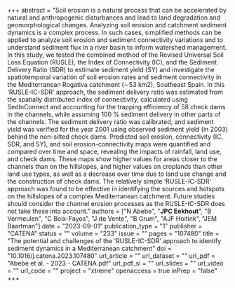+++
abstract = "Soil erosion is a natural process that can be accelerated by natural and anthropogenic disturbances and lead to land degradation and geomorphological changes. Analyzing soil erosion and catchment sediment dynamics is a complex process. In such cases, simplified methods can be applied to analyze soil erosion and sediment connectivity variations and to understand sediment flux in a river basin to inform watershed management. In this study, we tested the combined method of the Revised Universal Soil Loss Equation (RUSLE), the Index of Connectivity (IC), and the Sediment Delivery Ratio (SDR) to estimate sediment yield (SY) and investigate the spatiotemporal variation of soil erosion rates and sediment connectivity in the Mediterranean Rogativa catchment (∼53 km2), Southeast Spain. In this ‘RUSLE-IC-SDR’ approach, the sediment delivery ratio was estimated from the spatially distributed index of connectivity, calculated using SedInConnect and accounting for the trapping efficiency of 58 check dams in the channels, while assuming 100 % sediment delivery in other parts of the channels. The sediment delivery ratio was calibrated, and sediment yield was verified for the year 2001 using observed sediment yield (in 2003) behind the non-silted check dams. Predicted soil erosion, connectivity (IC, SDR, and SY), and soil erosion-connectivity maps were quantified and compared over time and space, revealing the impacts of rainfall, land use, and check dams. These maps show higher values for areas closer to the channels than on the hillslopes, and higher values on croplands than other land use types, as well as a decrease over time due to land use change and the construction of check dams. The relatively simple ‘RUSLE-IC-SDR’ approach was found to be effective in identifying the sources and hotspots on the hillslopes of a complex Mediterranean catchment. Future studies should consider the channel erosion processes as the RUSLE-IC-SDR does not take these into account."
authors = ["N Abebe", "**JPC Eekhout**", "B Vermeulen", "C Boix-Fayos", "J de Vente", "B Grum", "AJF Hoitink", "JEM Baartman"]
date = "2023-09-01"
publication_type = "1"
publisher = "CATENA"
status = ""
volume = "233"
issue = ""
pages = "107480"
title = "The potential and challenges of the ‘RUSLE-IC-SDR’ approach to identify sediment dynamics in a Mediterranean catchment"
doi = "10.1016/j.catena.2023.107480"
url_article = ""
url_dataset = ""
url_pdf = "Abebe et al. - 2023 - CATENA.pdf"
url_pdf_si = ""
url_slides = ""
url_video = ""
url_code = ""
project = "xtreme"
openaccess = true
inPrep = "false"
+++
